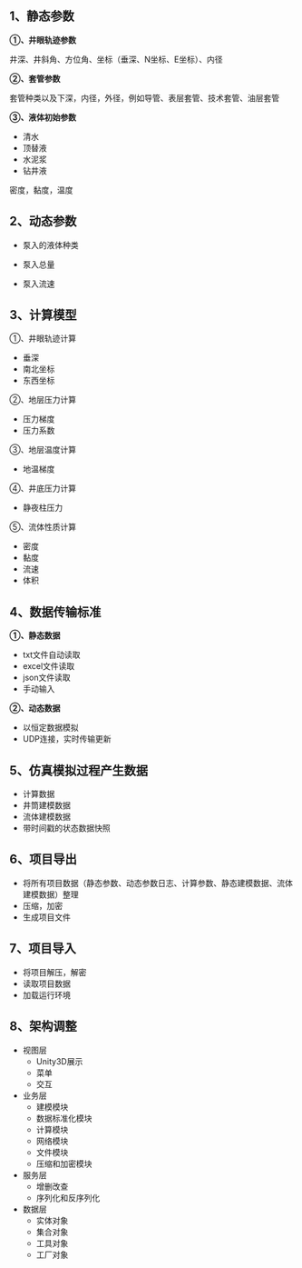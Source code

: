 ## 1、静态参数

**①、井眼轨迹参数**

井深、井斜角、方位角、坐标（垂深、N坐标、E坐标）、内径

**②、套管参数**

套管种类以及下深，内径，外径，例如导管、表层套管、技术套管、油层套管

**③、液体初始参数**

+ 清水
+ 顶替液
+ 水泥浆
+ 钻井液

密度，黏度，温度

## 2、动态参数

+ 泵入的液体种类

+ 泵入总量

+ 泵入流速

## 3、计算模型

①、井眼轨迹计算

+ 垂深
+ 南北坐标
+ 东西坐标

②、地层压力计算

+ 压力梯度
+ 压力系数

③、地层温度计算

+ 地温梯度

④、井底压力计算

+ 静夜柱压力

⑤、流体性质计算

+ 密度
+ 黏度
+ 流速
+ 体积

## 4、数据传输标准

**①、静态数据**

+ txt文件自动读取
+ excel文件读取
+ json文件读取
+ 手动输入

**②、动态数据**

+ 以恒定数据模拟
+ UDP连接，实时传输更新

## 5、仿真模拟过程产生数据

+ 计算数据
+ 井筒建模数据
+ 流体建模数据
+ 带时间戳的状态数据快照

## 6、项目导出

+ 将所有项目数据（静态参数、动态参数日志、计算参数、静态建模数据、流体建模数据）整理
+ 压缩，加密
+ 生成项目文件

## 7、项目导入

+ 将项目解压，解密
+ 读取项目数据
+ 加载运行环境



## 8、架构调整

+ 视图层
  + Unity3D展示
  + 菜单
  + 交互
+ 业务层
  + 建模模块
  + 数据标准化模块
  + 计算模块
  + 网络模块
  + 文件模块
  + 压缩和加密模块
+ 服务层
  + 增删改查
  + 序列化和反序列化
+ 数据层
  + 实体对象
  + 集合对象
  + 工具对象
  + 工厂对象




